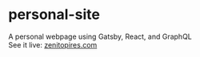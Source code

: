 # personal-site
A personal webpage using Gatsby, React, and GraphQL<br>
See it live: [zenitopires.com](zenitopires.com)
